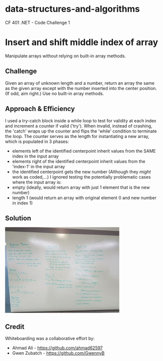 # data-structures-and-algorithms
CF 401 .NET - Code Challenge 1

# Insert and shift middle index of array
Manipulate arrays without relying on built-in array methods.

## Challenge
Given an array of unknown length and a number, return an array the same as the given array except with the number inserted into the center position. (If odd, aim right.) Use no built-in array methods.

## Approach & Efficiency
I used a try-catch block inside a while loop to test for validity at each index and increment a counter if valid ('try'). When invalid, instead of crashing, the 'catch' wraps up the counter and flips the 'while' condition to terminate the loop.  The counter serves as the length for instantiating a new array, which is populated in 3 phases: 
  - elements left of the identified centerpoint inherit values from the SAME index in the input array 
  - elements right of the identified centerpoint inherit values from the 'index-1' in the input array
  - the identified centerpoint gets the new number
(Although they *might* work as coded,...) I ignored testing the potentially problematic cases where the input array is:
  - empty (ideally, would return array with just 1 element that is the new number)
  - length 1 (would return an array with original element 0 and new number in index 1)

## Solution
![whiteboard](assets/array_shift.jpg)

## Credit
Whiteboarding was a collaborative effort by:
 - Ahmad Ali - https://github.com/ahmad62597
 - Gwen Zubatch - https://github.com/GwennyB